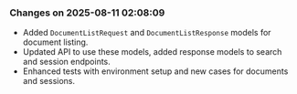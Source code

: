 ### Changes on 2025-08-11 02:08:09
- Added `DocumentListRequest` and `DocumentListResponse` models for document listing.
- Updated API to use these models, added response models to search and session endpoints.
- Enhanced tests with environment setup and new cases for documents and sessions.
